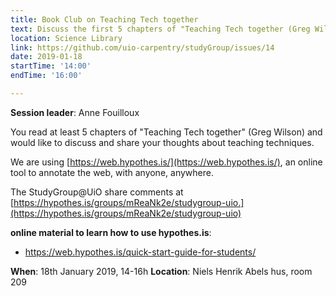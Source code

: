 ```yaml
---
title: Book Club on Teaching Tech together
text: Discuss the first 5 chapters of "Teaching Tech together (Greg Wilson) 
location: Science Library
link: https://github.com/uio-carpentry/studyGroup/issues/14
date: 2019-01-18
startTime: '14:00'
endTime: '16:00'

---
```


**Session leader**: Anne Fouilloux

You read at least 5 chapters of "Teaching Tech together" (Greg Wilson) and would like to discuss and share your thoughts about teaching techniques.

We are using [https://web.hypothes.is/](https://web.hypothes.is/), an online tool to annotate the web, with anyone, anywhere.

The StudyGroup@UiO share comments at [https://hypothes.is/groups/mReaNk2e/studygroup-uio.](https://hypothes.is/groups/mReaNk2e/studygroup-uio)


**online material to learn how to use hypothes.is**: 
- https://web.hypothes.is/quick-start-guide-for-students/

**When**: 18th January 2019, 14-16h
**Location**:   Niels Henrik Abels hus, room 209


